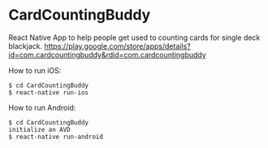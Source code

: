 # CardCountingBuddy

React Native App to help people get used to counting cards for single deck blackjack.
https://play.google.com/store/apps/details?id=com.cardcountingbuddy&rdid=com.cardcountingbuddy

How to run iOS:
```
$ cd CardCountingBuddy
$ react-native run-ios
```
How to run Android:
```
$ cd CardCountingBuddy
initialize an AVD
$ react-native run-android
```

